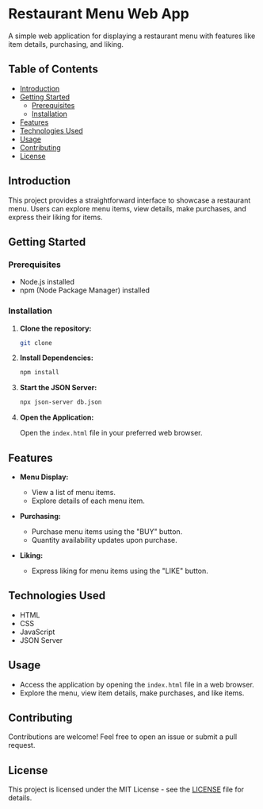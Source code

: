 
# Restaurant Menu Web App

A simple web application for displaying a restaurant menu with features like item details, purchasing, and liking.

## Table of Contents

- [Introduction](#introduction)
- [Getting Started](#getting-started)
  - [Prerequisites](#prerequisites)
  - [Installation](#installation)
- [Features](#features)
- [Technologies Used](#technologies-used)
- [Usage](#usage)
- [Contributing](#contributing)
- [License](#license)

## Introduction

This project provides a straightforward interface to showcase a restaurant menu. Users can explore menu items, view details, make purchases, and express their liking for items.

## Getting Started

### Prerequisites

- Node.js installed
- npm (Node Package Manager) installed

### Installation

1. **Clone the repository:**

   ```bash
   git clone 
   ```

2. **Install Dependencies:**

   ```bash
   npm install
   ```

3. **Start the JSON Server:**

   ```bash
   npx json-server db.json
   ```

4. **Open the Application:**

   Open the `index.html` file in your preferred web browser.

## Features

- **Menu Display:**
  - View a list of menu items.
  - Explore details of each menu item.

- **Purchasing:**
  - Purchase menu items using the "BUY" button.
  - Quantity availability updates upon purchase.

- **Liking:**
  - Express liking for menu items using the "LIKE" button.

## Technologies Used

- HTML
- CSS
- JavaScript
- JSON Server

## Usage

- Access the application by opening the `index.html` file in a web browser.
- Explore the menu, view item details, make purchases, and like items.

## Contributing

Contributions are welcome! Feel free to open an issue or submit a pull request.
## License

This project is licensed under the MIT License - see the [LICENSE](LICENSE) file for details.


